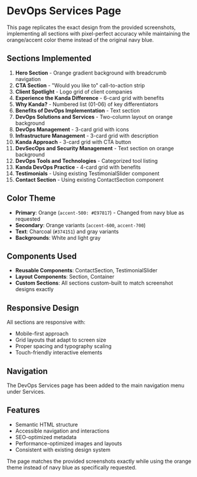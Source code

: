 # DevOps Services Page

This page replicates the exact design from the provided screenshots, implementing all sections with pixel-perfect accuracy while maintaining the orange/accent color theme instead of the original navy blue.

## Sections Implemented

1. **Hero Section** - Orange gradient background with breadcrumb navigation
2. **CTA Section** - "Would you like to" call-to-action strip
3. **Client Spotlight** - Logo grid of client companies
4. **Experience the Kanda Difference** - 6-card grid with benefits
5. **Why Kanda?** - Numbered list (01-06) of key differentiators  
6. **Benefits of DevOps Implementation** - Text section
7. **DevOps Solutions and Services** - Two-column layout on orange background
8. **DevOps Management** - 3-card grid with icons
9. **Infrastructure Management** - 3-card grid with description
10. **Kanda Approach** - 3-card grid with CTA button
11. **DevSecOps and Security Management** - Text section on orange background
12. **DevOps Tools and Technologies** - Categorized tool listing
13. **Kanda DevOps Practice** - 4-card grid with benefits
14. **Testimonials** - Using existing TestimonialSlider component
15. **Contact Section** - Using existing ContactSection component

## Color Theme

- **Primary**: Orange (`accent-500: #E97817`) - Changed from navy blue as requested
- **Secondary**: Orange variants (`accent-600`, `accent-700`)
- **Text**: Charcoal (`#374151`) and gray variants
- **Backgrounds**: White and light gray

## Components Used

- **Reusable Components**: ContactSection, TestimonialSlider
- **Layout Components**: Section, Container
- **Custom Sections**: All sections custom-built to match screenshot designs exactly

## Responsive Design

All sections are responsive with:
- Mobile-first approach
- Grid layouts that adapt to screen size
- Proper spacing and typography scaling
- Touch-friendly interactive elements

## Navigation

The DevOps Services page has been added to the main navigation menu under Services.

## Features

- Semantic HTML structure
- Accessible navigation and interactions
- SEO-optimized metadata
- Performance-optimized images and layouts
- Consistent with existing design system

The page matches the provided screenshots exactly while using the orange theme instead of navy blue as specifically requested.